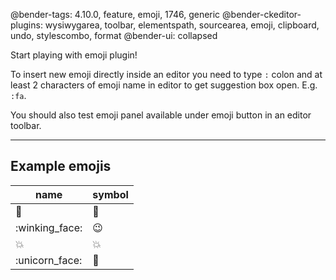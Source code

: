 @bender-tags: 4.10.0, feature, emoji, 1746, generic
@bender-ckeditor-plugins: wysiwygarea, toolbar, elementspath, sourcearea, emoji, clipboard, undo, stylescombo, format
@bender-ui: collapsed

Start playing with emoji plugin!

To insert new emoji directly inside an editor you need to type `:` colon and at least 2 characters of emoji name in editor to get suggestion box open. E.g. `:fa`.

You should also test emoji panel available under emoji button in an editor toolbar.

----
## Example emojis

| name           | symbol |
|----------------|--------|
| :bug:          | 🐛     |
| :winking_face: | 😉     |
| :collision:    | 💥     |
| :unicorn_face: | 🦄     |
